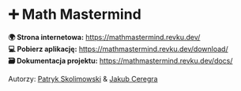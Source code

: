 # ➕ Math Mastermind

**🌍 Strona internetowa:** https://mathmastermind.revku.dev/  
**💻 Pobierz aplikację:** https://mathmastermind.revku.dev/download/  
**🗃️ Dokumentacja projektu:** https://mathmastermind.revku.dev/docs/

Autorzy: [Patryk Skolimowski](https://github.com/Revku) & [Jakub Ceregra](https://github.com/kvbsonik)
